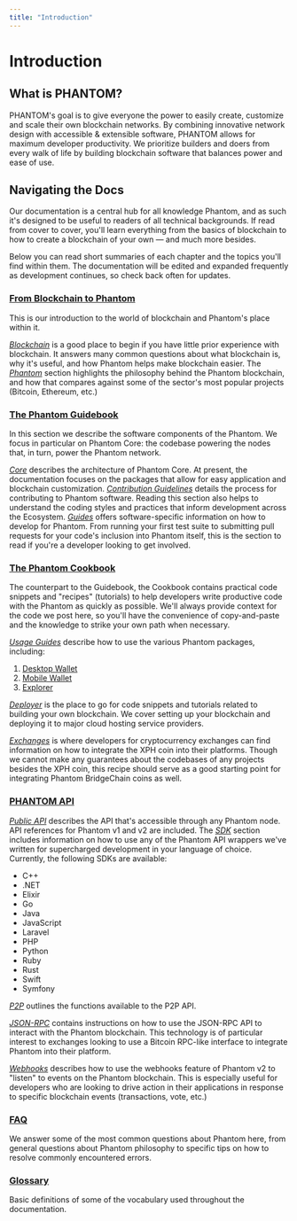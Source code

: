 ```yaml
---
title: "Introduction"
---
```


# Introduction

## What is PHANTOM?

PHANTOM's goal is to give everyone the power to easily create, customize and scale their own blockchain networks. By combining innovative network design with accessible & extensible software, PHANTOM allows for maximum developer productivity. We prioritize builders and doers from every walk of life by building blockchain software that balances power and ease of use.

## Navigating the Docs

Our documentation is a central hub for all knowledge Phantom, and as such it's designed to be useful to readers of all technical backgrounds. If read from cover to cover, you'll learn everything from the basics of blockchain to how to create a blockchain of your own — and much more besides.

Below you can read short summaries of each chapter and the topics you'll find within them. The documentation will be edited and expanded frequently as development continues, so check back often for updates.

### [From Blockchain to Phantom](/introduction/)

This is our introduction to the world of blockchain and Phantom's place within it. 

[*Blockchain*](/introduction/blockchain/) is a good place to begin if you have little prior experience with blockchain. It answers many common questions about what blockchain is, why it's useful, and how Phantom helps make blockchain easier.
The [*Phantom*](/introduction/phantom/) section highlights the philosophy behind the Phantom blockchain, and how that compares against some of the sector's most popular projects (Bitcoin, Ethereum, etc.)

### [The Phantom Guidebook](/guidebook/)

In this section we describe the software components of the Phantom. We focus in particular on Phantom Core: the codebase powering the nodes that, in turn, power the Phantom network.

[*Core*](/guidebook/core/) describes the architecture of Phantom Core. At present, the documentation focuses on the packages that allow for easy application and blockchain customization.
[*Contribution Guidelines*](/guidebook/contribution-guidelines/) details the process for contributing to Phantom software. Reading this section also helps to understand the coding styles and practices that inform development across the Ecosystem.
[*Guides*](/guidebook/guides/) offers software-specific information on how to develop for Phantom. From running your first test suite to submitting pull requests for your code's inclusion into Phantom itself, this is the section to read if you're a developer looking to get involved.

### [The Phantom Cookbook](/cookbook/)

The counterpart to the Guidebook, the Cookbook contains practical code snippets and "recipes" (tutorials) to help developers write productive code with the Phantom as quickly as possible. We'll always provide context for the code we post here, so you'll have the convenience of copy-and-paste and the knowledge to strike your own path when necessary.

[*Usage Guides*](/cookbook/usage-guides/) describe how to use the various Phantom packages, including:
1. [Desktop Wallet](/cookbook/usage-guides/how-to-use-ark-desktop-wallet)
2. [Mobile Wallet](/cookbook/usage-guides/how-to-u)
3. [Explorer](/cookbook/usage-guides/how-to-use-ark-explorer)

[*Deployer*](/cookbook/deployer/) is the place to go for code snippets and tutorials related to building your own blockchain. We cover setting up your blockchain and deploying it to major cloud hosting service providers.

[*Exchanges*](/cookbook/exchanges/) is where developers for cryptocurrency exchanges can find information on how to integrate the XPH coin into their platforms. Though we cannot make any guarantees about the codebases of any projects besides the XPH coin, this recipe should serve as a good starting point for integrating Phantom BridgeChain coins as well.

### [PHANTOM API](/api/)

[*Public API*](/api/public/) describes the API that's accessible through any Phantom node. API references for Phantom v1 and v2 are included.
The [*SDK*](/api/sdk/) section includes information on how to use any of the Phantom API wrappers we've written for supercharged development in your language of choice. Currently, the following SDKs are available:
  - C++
  - .NET
  - Elixir
  - Go
  - Java
  - JavaScript
  - Laravel
  - PHP
  - Python
  - Ruby
  - Rust
  - Swift
  - Symfony

[*P2P*](/api/p2p/) outlines the functions available to the P2P API.

[*JSON-RPC*](/api/json-rpc/) contains instructions on how to use the JSON-RPC API to interact with the Phantom blockchain. This technology is of particular interest to exchanges looking to use a Bitcoin RPC-like interface to integrate Phantom into their platform.

[*Webhooks*](/api/webhooks/) describes how to use the webhooks feature of Phantom v2 to "listen" to events on the Phantom blockchain. This is especially useful for developers who are looking to drive action in their applications in response to specific blockchain events (transactions, vote, etc.)

### [FAQ](/faq/)

We answer some of the most common questions about Phantom here, from general questions about Phantom philosophy to specific tips on how to resolve commonly encountered errors.

### [Glossary](/glossary/)

Basic definitions of some of the vocabulary used throughout the documentation.
